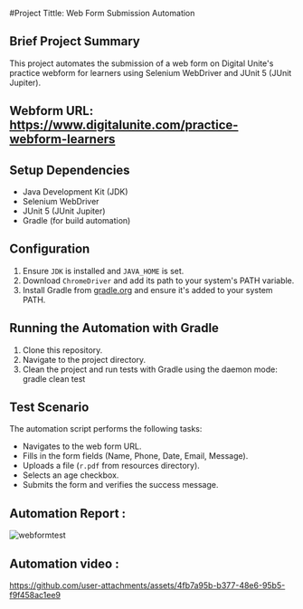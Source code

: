 #Project Tittle: Web Form Submission Automation

## Brief Project Summary
This project automates the submission of a web form on Digital Unite's practice webform for learners using Selenium WebDriver and JUnit 5 (JUnit Jupiter).

## Webform URL: https://www.digitalunite.com/practice-webform-learners

## Setup Dependencies
- Java Development Kit (JDK)
- Selenium WebDriver
- JUnit 5 (JUnit Jupiter)
- Gradle (for build automation)

## Configuration
1. Ensure `JDK` is installed and `JAVA_HOME` is set.
2. Download `ChromeDriver` and add its path to your system's PATH variable.
3. Install Gradle from [gradle.org](https://gradle.org) and ensure it's added to your system PATH.

## Running the Automation with Gradle
1. Clone this repository.
2. Navigate to the project directory.
3. Clean the project and run tests with Gradle using the daemon mode: gradle clean test


## Test Scenario
The automation script performs the following tasks:
- Navigates to the web form URL.
- Fills in the form fields (Name, Phone, Date, Email, Message).
- Uploads a file (`r.pdf` from resources directory).
- Selects an age checkbox.
- Submits the form and verifies the success message.

## Automation Report :

![webformtest](https://github.com/user-attachments/assets/55090df9-6b94-4542-bd9f-6825328ba16e)


## Automation video :

https://github.com/user-attachments/assets/4fb7a95b-b377-48e6-95b5-f9f458ac1ee9

